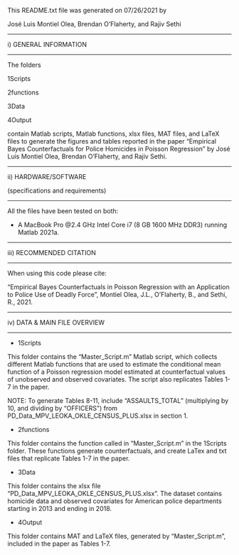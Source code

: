 This README.txt file was generated on 07/26/2021 by 

José Luis Montiel Olea, Brendan O’Flaherty, and Rajiv Sethi 

----------------------

i) GENERAL INFORMATION

----------------------

The folders

1Scripts

2functions

3Data

4Output

contain Matlab scripts, Matlab functions, xlsx files, MAT files, and LaTeX files to generate the figures and tables reported in the paper “Empirical Bayes Counterfactuals for Police Homicides in Poisson Regression” by José Luis Montiel Olea, Brendan O’Flaherty, and Rajiv Sethi.  

--------------------------

ii) HARDWARE/SOFTWARE 

(specifications and requirements)

-------------------------- 

All the files have been tested on both:

* A MacBook Pro @2.4 GHz Intel Core i7 (8 GB 1600 MHz DDR3) running Matlab 2021a.

--------------------------

iii) RECOMMENDED CITATION

-------------------------- 

When using this code please cite:

“Empirical Bayes Counterfactuals in Poisson Regression with an Application to Police Use of Deadly Force”, Montiel Olea, J.L., O’Flaherty, B., and Sethi, R., 2021.

---------------------

iv) DATA & MAIN FILE OVERVIEW

---------------------

* 1Scripts

This folder contains the “Master_Script.m” Matlab script, which collects different Matlab functions that are used to estimate the conditional mean function of a Poisson regression model estimated at counterfactual values of unobserved and observed covariates. The script also replicates Tables 1-7 in the paper.  

NOTE: To generate Tables 8-11, include “ASSAULTS_TOTAL” (multiplying by 10, and dividing by “OFFICERS") from PD_Data_MPV_LEOKA_OKLE_CENSUS_PLUS.xlsx in section 1.

* 2functions

This folder contains the function called in “Master_Script.m” in the 1Scripts folder. These functions generate counterfactuals, and create LaTex and txt files that replicate Tables 1-7 in the paper. 

* 3Data 

This folder contains the xlsx file “PD_Data_MPV_LEOKA_OKLE_CENSUS_PLUS.xlsx”. The dataset contains homicide data and observed covariates for American police departments starting in 2013 and ending in 2018. 

* 4Output

This folder contains MAT and LaTeX files, generated by “Master_Script.m”, included in the paper as Tables 1-7.  

